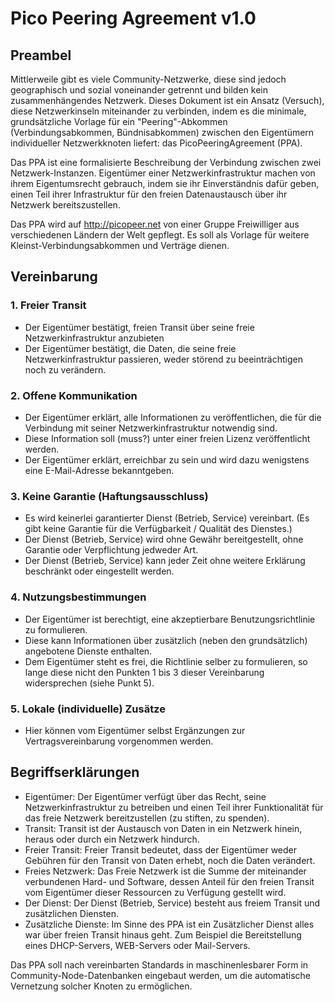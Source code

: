 # Pico Peering Agreement v1.0 #

## Preambel ##

Mittlerweile gibt es viele Community-Netzwerke, diese sind jedoch geographisch und sozial voneinander getrennt und bilden kein zusammenhängendes Netzwerk. Dieses Dokument ist ein Ansatz (Versuch), diese Netzwerkinseln miteinander zu verbinden, indem es die minimale, grundsätzliche Vorlage für ein "Peering"-Abkommen (Verbindungsabkommen, Bündnisabkommen) zwischen den Eigentümern individueller Netzwerkknoten liefert: das PicoPeeringAgreement (PPA).

Das PPA ist eine formalisierte Beschreibung der Verbindung zwischen zwei Netzwerk-Instanzen. Eigentümer einer Netzwerkinfrastruktur machen von ihrem Eigentumsrecht gebrauch, indem sie ihr Einverständnis dafür geben, einen Teil ihrer Infrastruktur für den freien Datenaustausch über ihr Netzwerk bereitszustellen.

Das PPA wird auf http://picopeer.net von einer Gruppe Freiwilliger aus verschiedenen Ländern der Welt gepflegt. Es soll als Vorlage für weitere Kleinst-Verbindungsabkommen und Verträge dienen.

## Vereinbarung ##

### 1. Freier Transit ###
* Der Eigentümer bestätigt, freien Transit über seine freie Netzwerkinfrastruktur anzubieten
* Der Eigentümer bestätigt, die Daten, die seine freie Netzwerkinfrastruktur passieren, weder störend zu beeinträchtigen noch zu verändern.

### 2. Offene Kommunikation ###
* Der Eigentümer erklärt, alle Informationen zu veröffentlichen, die für die Verbindung mit seiner Netzwerkinfrastruktur notwendig sind.
* Diese Information soll (muss?) unter einer freien Lizenz veröffentlicht werden.
* Der Eigentümer erklärt, erreichbar zu sein und wird dazu wenigstens eine E-Mail-Adresse bekanntgeben.

### 3. Keine Garantie (Haftungsausschluss) ###
* Es wird keinerlei garantierter Dienst (Betrieb, Service) vereinbart. (Es gibt keine Garantie für die Verfügbarkeit / Qualität des Dienstes.)
* Der Dienst (Betrieb, Service) wird ohne Gewähr bereitgestellt, ohne Garantie oder Verpflichtung jedweder Art.
* Der Dienst (Betrieb, Service) kann jeder Zeit ohne weitere Erklärung beschränkt oder eingestellt werden.

### 4. Nutzungsbestimmungen ###
* Der Eigentümer ist berechtigt, eine akzeptierbare Benutzungsrichtlinie zu formulieren.
* Diese kann Informationen über zusätzlich (neben den grundsätzlich) angebotene Dienste enthalten.
* Dem Eigentümer steht es frei, die Richtlinie selber zu formulieren, so lange diese nicht den Punkten 1 bis 3 dieser Vereinbarung widersprechen (siehe Punkt 5).

### 5. Lokale (individuelle) Zusätze ###

* Hier können vom Eigentümer selbst Ergänzungen zur Vertragsvereinbarung vorgenommen werden.

## Begriffserklärungen ##

* Eigentümer: Der Eigentümer verfügt über das Recht, seine Netzwerkinfrastruktur zu betreiben und einen Teil ihrer Funktionalität für das freie Netzwerk bereitzustellen (zu stiften, zu spenden).
* Transit: Transit ist der Austausch von Daten in ein Netzwerk hinein, heraus oder durch ein Netzwerk hindurch.
* Freier Transit: Freier Transit bedeutet, dass der Eigentümer weder Gebühren für den Transit von Daten erhebt, noch die Daten verändert.
* Freies Netzwerk: Das Freie Netzwerk ist die Summe der miteinander verbundenen Hard- und Software, dessen Anteil für den freien Transit vom Eigentümer dieser Ressourcen zu Verfügung gestellt wird.
* Der Dienst: Der Dienst (Betrieb, Service) besteht aus freiem Transit und zusätzlichen Diensten.
* Zusätzliche Dienste: Im Sinne des PPA ist ein Zusätzlicher Dienst alles war über freien Transit hinaus geht. Zum Beispiel die Bereitstellung eines DHCP-Servers, WEB-Servers oder Mail-Servers.

Das PPA soll nach vereinbarten Standards in maschinenlesbarer Form in Community-Node-Datenbanken eingebaut werden, um die automatische Vernetzung solcher Knoten zu ermöglichen.